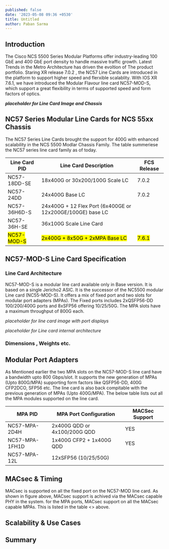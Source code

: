```yaml
---
published: false
date: '2023-05-08 09:36 +0530'
title: Untitled
author: Paban Sarma
---
```

## Introduction

The Cisco NCS 5500 Series Modular Platforms offer industry-leading 100 GbE and 400 GbE port density to handle massive traffic growth. Latest Trends in the Metro Architecture has driven the evoltion of The product portfolio. Staring XR release 7.0.2 , the NC57 Line Cards are introduced in the platform to support higher speed and flerxible scalablity. With IOS XR 7.6.1, we have introduced the Modular Flavour line card NC57-MOD-S, which support a great flexibility in terms of supported speed and form factors of optics. 

***placeholder for Line Card Image and Chassis***

## NC57 Series  Modular Line Cards for NCS 55xx Chassis
The NC57 Series Line Cards brought the support for 400G with enhanced scalability in the NCS 5500 Modlar Chassis Family. The table summeriese the NC57 series line card family as of today. 


| Line Card PID | Line Card Description | FCS Release |
|---------------|-----------------------|-------------|
| NC57-18DD-SE |18x400G or 30x200/100G Scale LC| 7.0.2|
|NC57-24DD | 24x400G Base LC | 7.0.2 |
| NC57-36H6D-S | 24x400G + 12 Flex Port (6x400GE or 12x200GE/100GE) base LC| |
| NC57-36H-SE |36x100G Scale Line Card ||
|<mark>NC57-MOD-S</mark>| <mark>2x400G + 8x50G + 2xMPA Base LC </mark> |<mark>7.6.1</mark>| 


## NC57-MOD-S Line Card Specification


### Line Card Architecture

NC57-MOD-S is a modular line card available only in Base version. It is based on a single Jericho2 ASIC. It is the successor of the NC5500 modular Line card (NC55-MOD-S). It offers a mix of fixed port and two slots for modular port adapters (MPAs). The Fixed ports includes 2xQSFP56-DD 100/200/400G ports and 8xSFP56 offering 10/25/50G. The MPA slots have a maximum throughput of 800G each. 

_placeholder for line card image with port displays_

_placeholder for Line card internal architecture_


### Dimensions , Weights etc.

## Modular Port Adapters
As Mentioned earlier the two MPA slots on the NC57-MOD-S line card have a bandwidth upto 800 Gbps/slot. It supports the new generation of MPAs (Upto 800G/MPA) supporting form factors like QSFP56-DD, 400G CFP2DCO, SFP56 etc. The line card is also back compitable with the previous generation of MPAs (Upto 400G/MPA). The below table lists out all the MPA modules supported on the line card.

| MPA PID | MPA Port Configuration | MACSec Support|
|---------|------------------------|---------------|
|NC57-MPA-2D4H| 2x400G QDD or 4x100/200G QDD| YES|
|NC57-MPA-1FH1D| 1x400G CFP2 + 1x400G QDD | YES|
|NC57-MPA-12L | 12xSFP56 (10/25/50G) | |



## MACsec & Timing

MACsec is supported on all the fixed port on the NC57-MOD line card. As shown in figure above, MACsec support is achived via the MACsec capable PHY in the system. for the MPA ports, MACsec support on all the MACsec capable MPAs. This is listed in the table <> above.


## Scalability & Use Cases

## Summary
